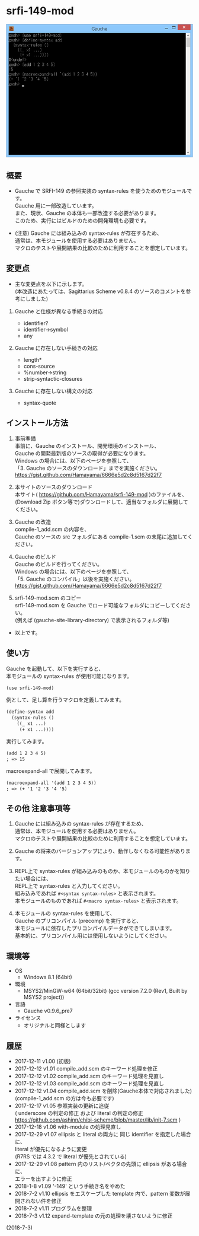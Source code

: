 # srfi-149-mod

![image](image.png)

## 概要
- Gauche で SRFI-149 の参照実装の syntax-rules を使うためのモジュールです。  
  Gauche 用に一部改造しています。  
  また、現状、Gauche の本体も一部改造する必要があります。  
  このため、実行にはビルドのための開発環境も必要です。

- (注意) Gauche には組み込みの syntax-rules が存在するため、  
  通常は、本モジュールを使用する必要はありません。  
  マクロのテストや展開結果の比較のために利用することを想定しています。


## 変更点
- 主な変更点を以下に示します。  
  (本改造にあたっては、Sagittarius Scheme v0.8.4 のソースのコメントを参考にしました)

1. Gauche と仕様が異なる手続きの対応
   - identifier?
   - identifier->symbol
   - any

2. Gauche に存在しない手続きの対応
   - length*
   - cons-source
   - %number->string
   - strip-syntactic-closures

3. Gauche に存在しない構文の対応
   - syntax-quote


## インストール方法
1. 事前準備  
   事前に、Gauche のインストール、開発環境のインストール、  
   Gauche の開発最新版のソースの取得が必要になります。  
   Windows の場合には、以下のページを参照して、  
   「3. Gauche のソースのダウンロード」までを実施ください。  
   https://gist.github.com/Hamayama/6666e5d2c8d5167d22f7

2. 本サイトのソースのダウンロード  
   本サイト( https://github.com/Hamayama/srfi-149-mod )のファイルを、  
   (Download Zip ボタン等で)ダウンロードして、適当なフォルダに展開してください。

3. Gauche の改造  
   compile-1_add.scm の内容を、  
   Gauche のソースの src フォルダにある compile-1.scm の末尾に追加してください。

4. Gauche のビルド  
   Gauche のビルドを行ってください。  
   Windows の場合には、以下のページを参照して、  
   「5. Gauche のコンパイル」以後を実施ください。  
   https://gist.github.com/Hamayama/6666e5d2c8d5167d22f7

5. srfi-149-mod.scm のコピー  
   srfi-149-mod.scm を Gauche でロード可能なフォルダにコピーしてください。  
   (例えば (gauche-site-library-directory) で表示されるフォルダ等)

- 以上です。


## 使い方
Gauche を起動して、以下を実行すると、  
本モジュールの syntax-rules が使用可能になります。
```
(use srfi-149-mod)
```
例として、足し算を行うマクロを定義してみます。
```
(define-syntax add
  (syntax-rules ()
    ((_ x1 ...)
     (+ x1 ...))))
```
実行してみます。
```
(add 1 2 3 4 5)
; => 15
```
macroexpand-all で展開してみます。
```
(macroexpand-all '(add 1 2 3 4 5))
; => (+ '1 '2 '3 '4 '5)
```


## その他 注意事項等
1. Gauche には組み込みの syntax-rules が存在するため、  
   通常は、本モジュールを使用する必要はありません。  
   マクロのテストや展開結果の比較のために利用することを想定しています。

2. Gauche の将来のバージョンアップにより、動作しなくなる可能性があります。

3. REPL上で syntax-rules が組み込みのものか、本モジュールのものかを知りたい場合には、  
   REPL上で syntax-rules と入力してください。  
   組み込みであれば `#<syntax syntax-rules>` と表示されます。  
   本モジュールのものであれば `#<macro syntax-rules>` と表示されます。

4. 本モジュールの syntax-rules を使用して、  
   Gauche のプリコンパイル (precomp) を実行すると、  
   本モジュールに依存したプリコンパイルデータができてしまいます。  
   基本的に、プリコンパイル用には使用しないようにしてください。


## 環境等
- OS
  - Windows 8.1 (64bit)
- 環境
  - MSYS2/MinGW-w64 (64bit/32bit) (gcc version 7.2.0 (Rev1, Built by MSYS2 project))
- 言語
  - Gauche v0.9.6_pre7
- ライセンス
  - オリジナルと同様とします

## 履歴
- 2017-12-11  v1.00 (初版)
- 2017-12-12  v1.01 compile_add.scm のキーワード処理を修正
- 2017-12-12  v1.02 compile_add.scm のキーワード処理を見直し
- 2017-12-12  v1.03 compile_add.scm のキーワード処理を見直し
- 2017-12-12  v1.04 compile_add.scm を削除(Gauche本体で対応されました)  
  (compile-1_add.scm の方は今も必要です)
- 2017-12-17  v1.05 参照実装の更新に追従  
  ( underscore の判定の修正 および literal の判定の修正  
  https://github.com/ashinn/chibi-scheme/blob/master/lib/init-7.scm )
- 2017-12-18  v1.06 with-module の処理見直し
- 2017-12-29  v1.07 ellipsis と literal の両方に 同じ identifier を指定した場合に、  
  literal が優先になるように変更  
  (R7RS では 4.3.2 で literal が優先とされている)
- 2017-12-29  v1.08 pattern 内のリスト/ベクタの先頭に ellipsis がある場合に、  
  エラーを出すように修正
- 2018-1-8    v1.09 '-149' という手続き名をやめた
- 2018-7-2    v1.10 ellipsis をエスケープした template 内で、pattern 変数が展開されない件を修正
- 2018-7-2    v1.11 プログラムを整理
- 2018-7-3    v1.12 expand-template の元の処理を壊さないように修正


(2018-7-3)
